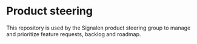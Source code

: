 # Product steering
This repository is used by the Signalen product steering group to manage and prioritize feature requests, backlog and roadmap.
